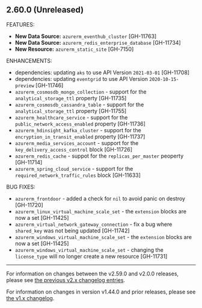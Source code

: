 ## 2.60.0 (Unreleased)

FEATURES:

* **New Data Source:** `azurerm_eventhub_cluster` [GH-11763]
* **New Data Source:** `azurerm_redis_enterprise_database` [GH-11734]
* **New Resource:** `azurerm_static_site` [GH-7150]

ENHANCEMENTS:

* dependencies: updating `aks` to use API Version `2021-03-01` [GH-11708]
* dependencies: updating `eventgrid` to use API Version `2020-10-15-preview` [GH-11746]
* `azurerm_cosmosdb_mongo_collection` - support for the `analytical_storage_ttl` property [GH-11735]
* `azurerm_cosmosdb_cassandra_table` - support for the `analytical_storage_ttl` property [GH-11755]
* `azurerm_healthcare_service` - support for the `public_network_access_enabled` property [GH-11736]
* `azurerm_hdinsight_kafka_cluster` - support for the `encryption_in_transit_enabled` property [GH-11737]
* `azurerm_media_services_account` - support for the `key_delivery_access_control` block [GH-11726]
* `azurerm_redis_cache` - suppot for the `replicas_per_master` peoperty [GH-11714]
* `azurerm_spring_cloud_service` - support for the `required_network_traffic_rules` block [GH-11633]

BUG FIXES:

* `azurerm_frontdoor` - added a check for `nil` to avoid panic on destroy [GH-11720]
* `azurerm_linux_virtual_machine_scale_set` - the `extension` blocks are now a set [GH-11425]
* `azurerm_virtual_network_gateway_connection` - fix a bug where `shared_key` was not being updated [GH-11742]
* `azurerm_windows_virtual_machine_scale_set` - the `extension` blocks are now a set [GH-11425]
* `azurerm_windows_virtual_machine_scale_set` - changing the `license_type` will no longer create a new resource [GH-11731]

---

For information on changes between the v2.59.0 and v2.0.0 releases, please see [the previous v2.x changelog entries](https://github.com/terraform-providers/terraform-provider-azurerm/blob/master/CHANGELOG-v2.md).

For information on changes in version v1.44.0 and prior releases, please see [the v1.x changelog](https://github.com/terraform-providers/terraform-provider-azurerm/blob/master/CHANGELOG-v1.md).
